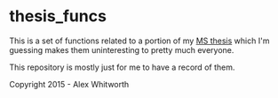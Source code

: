 # thesis_funcs

This is a set of functions related to a portion of my [MS thesis](http://eprints.cdlib.org/uc/item/8v6993b6) which I'm guessing makes them uninteresting to pretty much everyone.

This repository is mostly just for me to have a record of them.

Copyright 2015 - Alex Whitworth
